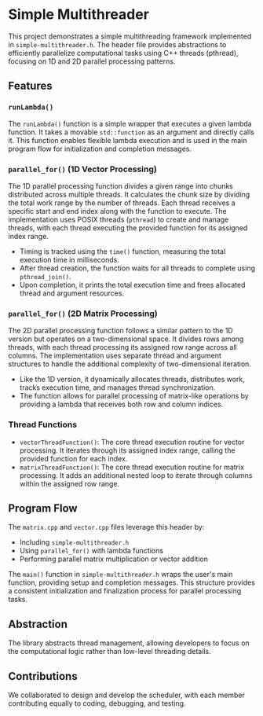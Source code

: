# Simple Multithreader

This project demonstrates a simple multithreading framework implemented in `simple-multithreader.h`. The header file provides abstractions to efficiently parallelize computational tasks using C++ threads (pthread), focusing on 1D and 2D parallel processing patterns.

## Features

### `runLambda()`
The `runLambda()` function is a simple wrapper that executes a given lambda function. It takes a movable `std::function` as an argument and directly calls it. This function enables flexible lambda execution and is used in the main program flow for initialization and completion messages.

### `parallel_for()` (1D Vector Processing)
The 1D parallel processing function divides a given range into chunks distributed across multiple threads. It calculates the chunk size by dividing the total work range by the number of threads. Each thread receives a specific start and end index along with the function to execute. The implementation uses POSIX threads (`pthread`) to create and manage threads, with each thread executing the provided function for its assigned index range.

- Timing is tracked using the `time()` function, measuring the total execution time in milliseconds.
- After thread creation, the function waits for all threads to complete using `pthread_join()`.
- Upon completion, it prints the total execution time and frees allocated thread and argument resources.

### `parallel_for()` (2D Matrix Processing)
The 2D parallel processing function follows a similar pattern to the 1D version but operates on a two-dimensional space. It divides rows among threads, with each thread processing its assigned row range across all columns. The implementation uses separate thread and argument structures to handle the additional complexity of two-dimensional iteration.

- Like the 1D version, it dynamically allocates threads, distributes work, tracks execution time, and manages thread synchronization.
- The function allows for parallel processing of matrix-like operations by providing a lambda that receives both row and column indices.

### Thread Functions

- `vectorThreadFunction()`: The core thread execution routine for vector processing. It iterates through its assigned index range, calling the provided function for each index.
- `matrixThreadFunction()`: The core thread execution routine for matrix processing. It adds an additional nested loop to iterate through columns within the assigned row range.

## Program Flow

The `matrix.cpp` and `vector.cpp` files leverage this header by:
- Including `simple-multithreader.h`
- Using `parallel_for()` with lambda functions
- Performing parallel matrix multiplication or vector addition

The `main()` function in `simple-multithreader.h` wraps the user's main function, providing setup and completion messages. This structure provides a consistent initialization and finalization process for parallel processing tasks.

## Abstraction

The library abstracts thread management, allowing developers to focus on the computational logic rather than low-level threading details.

## Contributions

We collaborated to design and develop the scheduler, with each member contributing equally to coding, debugging, and testing.

